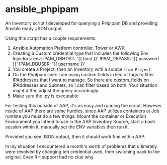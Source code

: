 # ansible_phpipam
An inventory script I developed for querying a PHpipam DB and providing Ansible ready JSON output

Using this script has a couple requirements:

1. Ansible Automation Platform controller, Tower or AWX
2. Creating a Custom credential type that includes the following Env Injectors:
    env:
  IPAM_DBHOST: '{{ host }}'
  IPAM_DBPASS: '{{ password }}'
  IPAM_DBUSER: '{{ username }}'
3. You create a Project, then an Inventory with a source `from Project`
4. On the PhpIpam side: I am using custom fields in lieu of tags to filter IPAddresses that I want to manage.
    So there are custom_fields on IPAddresses and Subnets, so I can filter based on both. Your situation
    might differ, adjust the query accordingly.
5. Make sure the .py is executable
    
For testing this outside of AAP, it's as easy and running the script. However inside of AAP there are some hurdles,
since AAP utilizes containers at Job runtime you must do a few things. Mount the container or Execution Environment you intend
to use in the AAP Inventory Source, start a bash session within it, manually set the ENV variables then run it.

Provided you see JSON output, then it should work fine within AAP. 

In my situation I encountered a month's worth of problems that ultimately were resolved by changing teh credential used, 
then switching back to the original. Even RH support had no clue why.
  
